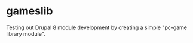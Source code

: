 gameslib
========
Testing out Drupal 8 module development by creating a simple "pc-game library module".
